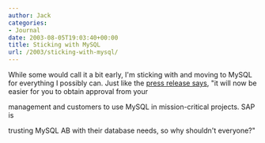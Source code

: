 ```yaml
---
author: Jack
categories:
- Journal
date: 2003-08-05T19:03:40+00:00
title: Sticking with MySQL
url: /2003/sticking-with-mysql/
---
```


While some would call it a bit early, I'm sticking with and moving to MySQL for everything I possibly can. Just like the [press release says][1], "it will now be easier for you to obtain approval from your
  

  
management and customers to use MySQL in mission-critical projects. SAP is
  

  
trusting MySQL AB with their database needs, so why shouldn't everyone?"

 [1]: http://lists.mysql.com/list.php?1:mss:146984:200308:keigdljjabbifcoghnaa "MySQL announces MaxDB as new name for SAP DB"